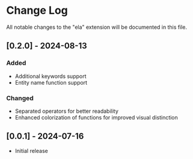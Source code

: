 # Change Log

All notable changes to the "ela" extension will be documented in this file.

## [0.2.0] - 2024-08-13

### Added

- Additional keywords support
- Entity name function support

### Changed

- Separated operators for better readability
- Enhanced colorization of functions for improved visual distinction

## [0.0.1] - 2024-07-16

- Initial release
